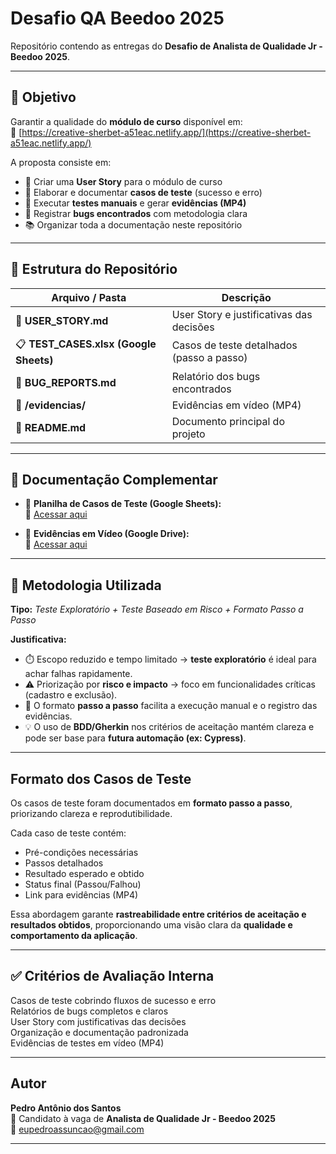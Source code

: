 # **Desafio QA Beedoo 2025**

Repositório contendo as entregas do **Desafio de Analista de Qualidade Jr - Beedoo 2025**.

---

## 🎯 **Objetivo**

Garantir a qualidade do **módulo de curso** disponível em:  
🔗 [https://creative-sherbet-a51eac.netlify.app/](https://creative-sherbet-a51eac.netlify.app/)

A proposta consiste em:

- 🧩 Criar uma **User Story** para o módulo de curso  
- 🧾 Elaborar e documentar **casos de teste** (sucesso e erro)  
- 🧠 Executar **testes manuais** e gerar **evidências (MP4)**  
- 🐞 Registrar **bugs encontrados** com metodologia clara  
- 📚 Organizar toda a documentação neste repositório  

---

## 📂 **Estrutura do Repositório**

| Arquivo / Pasta | Descrição |
|------------------|------------|
| 🧾 **USER_STORY.md** | User Story e justificativas das decisões |
| 📋 **TEST_CASES.xlsx (Google Sheets)** | Casos de teste detalhados (passo a passo) |
| 🐛 **BUG_REPORTS.md** | Relatório dos bugs encontrados |
| 🎥 **/evidencias/** | Evidências em vídeo (MP4) |
| 📘 **README.md** | Documento principal do projeto |

---

## 📄 **Documentação Complementar**

- 🧾 **Planilha de Casos de Teste (Google Sheets):**  
  🔗 [Acessar aqui](https://docs.google.com/spreadsheets/d/1x3EyQqosagzCJ-nq91AbrBY3CmL_PDPe2mF0m14O2UQ/edit?gid=0#gid=0)

- 🎥 **Evidências em Vídeo (Google Drive):**  
  🔗 [Acessar aqui](https://drive.google.com/drive/folders/1yPEU_Nh2MtEaCCGxNjx6NllO0xDYOAhb)

---

## 🧭 **Metodologia Utilizada**

**Tipo:** *Teste Exploratório + Teste Baseado em Risco + Formato Passo a Passo*

**Justificativa:**

- ⏱️ Escopo reduzido e tempo limitado → **teste exploratório** é ideal para achar falhas rapidamente.  
- ⚠️ Priorização por **risco e impacto** → foco em funcionalidades críticas (cadastro e exclusão).  
- 🧩 O formato **passo a passo** facilita a execução manual e o registro das evidências.  
- 💡 O uso de **BDD/Gherkin** nos critérios de aceitação mantém clareza e pode ser base para **futura automação (ex: Cypress)**.  

---

##  **Formato dos Casos de Teste**

Os casos de teste foram documentados em **formato passo a passo**, priorizando clareza e reprodutibilidade.

Cada caso de teste contém:

- Pré-condições necessárias  
-  Passos detalhados  
-  Resultado esperado e obtido  
-  Status final (Passou/Falhou)  
-  Link para evidências (MP4)

Essa abordagem garante **rastreabilidade entre critérios de aceitação e resultados obtidos**, proporcionando uma visão clara da **qualidade e comportamento da aplicação**.

---

## ✅ **Critérios de Avaliação Interna**

 Casos de teste cobrindo fluxos de sucesso e erro  
 Relatórios de bugs completos e claros  
 User Story com justificativas das decisões  
 Organização e documentação padronizada  
 Evidências de testes em vídeo (MP4)  

---

##  **Autor**

**Pedro Antônio dos Santos**  
📍 Candidato à vaga de **Analista de Qualidade Jr - Beedoo 2025**  
📧 [eupedroassuncao@gmail.com](mailto:eupedroassuncao@gmail.com)  

---
